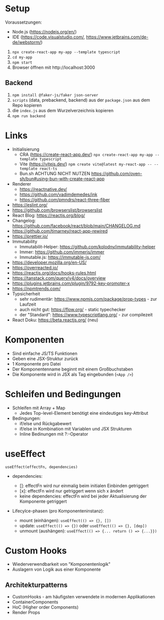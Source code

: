# Setup

Voraussetzungen:

- Node.js (https://nodejs.org/en/)
- IDE (https://code.visualstudio.com/, https://www.jetbrains.com/de-de/webstorm/)

1. `npx create-react-app my-app --template typescript`
2. `cd my-app`
3. `npm start`
4. Browser öffnen mit http://localhost:3000

## Backend

1. `npm install @faker-js/faker json-server`
2. `scripts` (data, prebackend, backend) aus der `package.json` aus dem Repo kopieren
3. die `index.js` aus dem Wurzelverzeichnis kopieren
4. `npm run backend`

# Links

- Initialisierung
  - CRA (https://create-react-app.dev/) `npx create-react-app my-app --template typescript`
  - Vite (https://vitejs.dev/) `npm create vite@latest my-react-app -- --template react-ts`
  - Bun.sh ACHTUNG NICHT NUTZEN https://github.com/oven-sh/bun#using-bun-with-create-react-app
- Renderer
  - https://reactnative.dev/
  - https://github.com/vadimdemedes/ink
  - https://github.com/pmndrs/react-three-fiber
- https://eslint.org/
- https://github.com/browserslist/browserslist
- React Blog: https://reactjs.org/blog/
- Changelog: https://github.com/facebook/react/blob/main/CHANGELOG.md
- https://github.com/timarney/react-app-rewired
- https://prettier.io/
- Immutability
  - Immutabilit-Helper: https://github.com/kolodny/immutability-helper
  - Immer: https://github.com/immerjs/immer
  - Immutable.js: https://immutable-js.com/
- https://developer.mozilla.org/en-US/
- https://overreacted.io/
- https://reactjs.org/docs/hooks-rules.html
- https://tanstack.com/query/v4/docs/overview
- https://plugins.jetbrains.com/plugin/9792-key-promoter-x
- https://npmtrends.com/
- Typsicherheit
  - sehr rudimentär: https://www.npmjs.com/package/prop-types - zur Laufzeit
  - auch nicht gut: https://flow.org/ - static typechecker
  - der "Standard": https://www.typescriptlang.org/ - zur compilezeit
- React Doku: https://beta.reactjs.org/ (neu)

# Komponenten

- Sind einfache JS/TS Funktionen
- Geben eine JSX-Struktur zurück
- 1 Komponente pro Datei
- Der Komponentenname beginnt mit einem Großbuchstaben
- Die Komponente wird in JSX als Tag eingebunden (`<App />`)

# Schleifen und Bedingungen

- Schleifen mit Array + Map
  - Jedes Top-level-Element benötigt eine eindeutiges key-Attribut
- Bedingungen:
  - if/else und Rückgabewert
  - if/else in Kombination mit Variablen und JSX Strukturen
  - Inline Bedinungen mit ?:-Operator

# useEffect

`useEffect(effectFn, dependencies)`

- dependencies:

  - []: effectFn wird nur einmalig beim initialen Einbinden getriggert
  - [x]: effectFn wird nur getriggert wenn sich x ändert
  - keine dependencies: effectFn wird bei jeder Aktualisierung der Komponente getriggert

- Lifecylce-phasen (pro Komponenteninstanz):
  - mount (einhängen): `useEffect(() => {}, [])`
  - update: `useEffect(() => {})` oder `useEffect(() => {}, [dep])`
  - unmount (aushängen): `useEffect(() => {... return () => {...}})`

# Custom Hooks

- Wiederverwendbarkeit von "Komponentenlogik"
- Auslagern von Logik aus einer Komponente

## Architekturpatterns

- CustomHooks - am häufigsten verwendete in modernen Applikationen
- ContainerComponents
- HoC (Higher order Components)
- Render Props

